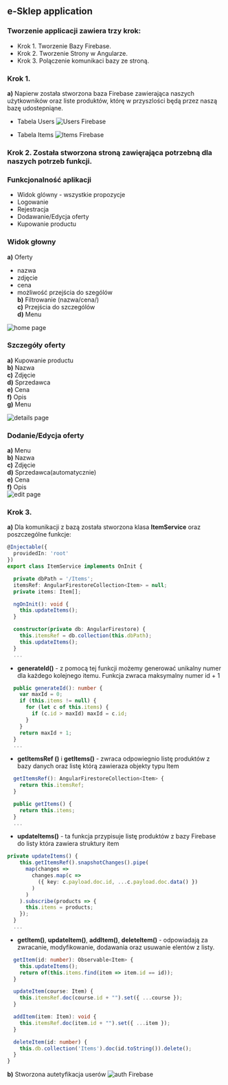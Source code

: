 ## e-Sklep application
### Tworzenie applicacji zawiera trzy krok:
- Krok 1. Tworzenie Bazy Firebase.
- Krok 2. Tworzenie Strony w Angularze.
- Krok 3. Polączenie komunikaci bazy ze stroną. 

### Krok 1.
**a)** Napierw została stworzona baza Firebase zawierająca naszych użytkowników oraz liste produktów, którę  w przyszlości będą przez naszą bazę udostepniąne.  

- Tabela Users 
![Users Firebase](img/users.png)

- Tabela Items
![Items Firebase](img/items.png)

### Krok 2. Została stworzona stroną zawięrająca potrzebną dla naszych potrzeb funkcji.
### Funkcjonalność aplikacji 
* Widok glówny - wszystkie propozycje 
* Logowanie 
* Rejestracja
* Dodawanie/Edycja oferty 
* Kupowanie productu


### Widok głowny
**a)** Oferty 
* nazwa  
* zdjęcie   
* cena  
* możliwość przejścia do szególów  
**b)** Filtrowanie (nazwa/cena/)  
**c)** Przejścia do szczególów  
**d)** Menu   

![home page](img/home.png)  

### Szczegóły oferty  
**a)** Kupowanie productu  
**b)** Nazwa  
**c)** Zdjęcie  
**d)** Sprzedawca  
**e)** Cena  
**f)** Opis  
**g)** Menu  


![details page](img/details.png)

### Dodanie/Edycja oferty  
**a)** Menu  
**b)** Nazwa  
**c)** Zdjęcie  
**d)** Sprzedawca(automatycznie)  
**e)** Cena  
**f)** Opis  
![edit page](img/edit.png)


### Krok 3.
**a)** Dla komunikacji z bazą została stworzona klasa **ItemService** oraz poszczególne funkcje:
 
```ts
@Injectable({
  providedIn: 'root'
})
export class ItemService implements OnInit {

  private dbPath = '/Items';
  itemsRef: AngularFirestoreCollection<Item> = null;
  private items: Item[];

  ngOnInit(): void {
    this.updateItems();
  }

  constructor(private db: AngularFirestore) {
    this.itemsRef = db.collection(this.dbPath);
    this.updateItems();
  }
  ...
```
- **generateId()** -  z pomocą tej funkcji możemy generować unikalny numer dla każdego kolejnego itemu. Funkcja zwraca maksymalny numer id + 1  
```ts
  public generateId(): number {
    var maxId = 0;
    if (this.items != null) {
      for (let c of this.items) {
        if (c.id > maxId) maxId = c.id;
      }
    }
    return maxId + 1;
  }
  ...
```
- **getItemsRef ()** i **getItems()** - zwraca odpowiegnio listę produktów z bazy danych oraz listę którą zawieraza objekty typu Item   
```ts
  getItemsRef(): AngularFirestoreCollection<Item> {
    return this.itemsRef;
  }

  public getItems() {
    return this.items;
  }
  ...
```
- **updateItems()** -  ta funkcja przypisuje listę produktów z bazy Firebase do listy która zawiera struktury item  
```ts
private updateItems() {
    this.getItemsRef().snapshotChanges().pipe(
      map(changes =>
        changes.map(c =>
          ({ key: c.payload.doc.id, ...c.payload.doc.data() })
        )
      )
    ).subscribe(products => {
      this.items = products;
    });
  }
  ...
```

- **getItem()**, **updateItem()**, **addItem()**, **deleteItem()** - odpowiadają za zwracanie, modyfikowanie, dodawania oraz usuwanie elentów z listy.
```ts
  getItem(id: number): Observable<Item> {
    this.updateItems();
    return of(this.items.find(item => item.id == id));
  }

  updateItem(course: Item) {
    this.itemsRef.doc(course.id + "").set({ ...course });
  }

  addItem(item: Item): void {
    this.itemsRef.doc(item.id + "").set({ ...item });
  }

  deleteItem(id: number) {
    this.db.collection('Items').doc(id.toString()).delete();
  }
}
```

**b)** Stworzona autetyfikacja userów 
![auth Firebase](img/auth.png)
